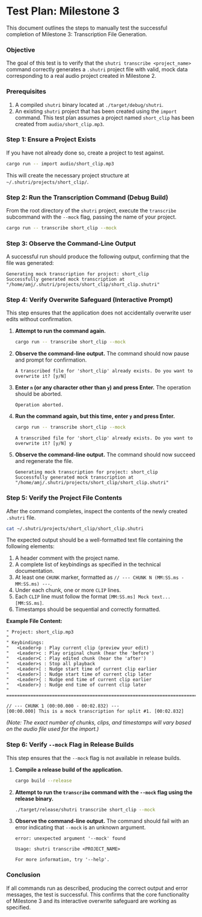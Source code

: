 # Test Plan: Milestone 3

This document outlines the steps to manually test the successful completion of Milestone 3: Transcription File Generation.

### Objective
The goal of this test is to verify that the `shutri transcribe <project_name>` command correctly generates a `.shutri` project file with valid, mock data corresponding to a real audio project created in Milestone 2.

### Prerequisites

1.  A compiled `shutri` binary located at `./target/debug/shutri`.
2.  An existing `shutri` project that has been created using the `import` command. This test plan assumes a project named `short_clip` has been created from `audio/short_clip.mp3`.

### Step 1: Ensure a Project Exists

If you have not already done so, create a project to test against.

```bash
cargo run -- import audio/short_clip.mp3
```

This will create the necessary project structure at `~/.shutri/projects/short_clip/`.

### Step 2: Run the Transcription Command (Debug Build)

From the root directory of the `shutri` project, execute the `transcribe` subcommand with the `--mock` flag, passing the name of your project.

```bash
cargo run -- transcribe short_clip --mock
```

### Step 3: Observe the Command-Line Output

A successful run should produce the following output, confirming that the file was generated:

```
Generating mock transcription for project: short_clip
Successfully generated mock transcription at "/home/amj/.shutri/projects/short_clip/short_clip.shutri"
```

### Step 4: Verify Overwrite Safeguard (Interactive Prompt)

This step ensures that the application does not accidentally overwrite user edits without confirmation.

1.  **Attempt to run the command again.**

    ```bash
    cargo run -- transcribe short_clip --mock
    ```

2.  **Observe the command-line output.** The command should now pause and prompt for confirmation.

    ```
    A transcribed file for 'short_clip' already exists. Do you want to overwrite it? [y/N] 
    ```

3.  **Enter `n` (or any character other than `y`) and press Enter.** The operation should be aborted.

    ```
    Operation aborted.
    ```

4.  **Run the command again, but this time, enter `y` and press Enter.**

    ```bash
    cargo run -- transcribe short_clip --mock
    ```
    ```
    A transcribed file for 'short_clip' already exists. Do you want to overwrite it? [y/N] y
    ```

5.  **Observe the command-line output.** The command should now succeed and regenerate the file.

    ```
    Generating mock transcription for project: short_clip
    Successfully generated mock transcription at "/home/amj/.shutri/projects/short_clip/short_clip.shutri"
    ```

### Step 5: Verify the Project File Contents

After the command completes, inspect the contents of the newly created `.shutri` file.

```bash
cat ~/.shutri/projects/short_clip/short_clip.shutri
```

The expected output should be a well-formatted text file containing the following elements:

1.  A header comment with the project name.
2.  A complete list of keybindings as specified in the technical documentation.
3.  At least one `CHUNK` marker, formatted as `// --- CHUNK N (MM:SS.ms - MM:SS.ms) ---`.
4.  Under each chunk, one or more `CLIP` lines.
5.  Each `CLIP` line must follow the format `[MM:SS.ms] Mock text... [MM:SS.ms]`.
6.  Timestamps should be sequential and correctly formatted.

**Example File Content:**
```vim
" Project: short_clip.mp3
"
" Keybindings:
"   <Leader>p : Play current clip (preview your edit)
"   <Leader>c : Play original chunk (hear the 'before')
"   <Leader>C : Play edited chunk (hear the 'after')
"   <Leader>s : Stop all playback
"   <Leader>[ : Nudge start time of current clip earlier
"   <Leader>] : Nudge start time of current clip later
"   <Leader>{ : Nudge end time of current clip earlier
"   <Leader>} : Nudge end time of current clip later
" =============================================================================

// --- CHUNK 1 (00:00.000 - 00:02.832) ---
[00:00.000] This is a mock transcription for split #1. [00:02.832]

```
*(Note: The exact number of chunks, clips, and timestamps will vary based on the audio file used for the import.)*

### Step 6: Verify `--mock` Flag in Release Builds

This step ensures that the `--mock` flag is not available in release builds.

1.  **Compile a release build of the application.**

    ```bash
    cargo build --release
    ```

2.  **Attempt to run the `transcribe` command with the `--mock` flag using the release binary.**

    ```bash
    ./target/release/shutri transcribe short_clip --mock
    ```

3.  **Observe the command-line output.** The command should fail with an error indicating that `--mock` is an unknown argument.

    ```
    error: unexpected argument '--mock' found

    Usage: shutri transcribe <PROJECT_NAME>

    For more information, try '--help'.
    ```

### Conclusion

If all commands run as described, producing the correct output and error messages, the test is successful. This confirms that the core functionality of Milestone 3 and its interactive overwrite safeguard are working as specified.